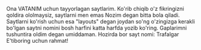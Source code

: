 Ona VATANIM uchun tayyorlagan saytlarim. Ko'rib chiqib o'z fikringizni qoldira ololmaysiz, saytlarni men emas Nozim degan bitta bola qiladi. Saytlarni ko'rish uchun esa "layouts" degan joydan so'ng o'zingizga kerakli bo'lgan saytni nomini bosh harfini katta harfda yozib ko'ring. Gaplarimni tushuntira oldim degan umiddaman.
Hozirda bor sayt nomi:
Trafalgar
E'tiboring uchun rahmat!
